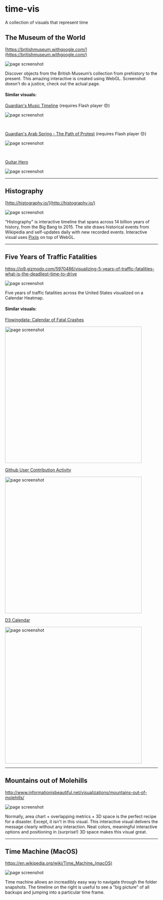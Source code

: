 # time-vis

A collection of visuals that represent time


## The Museum of the World

[https://britishmuseum.withgoogle.com/](https://britishmuseum.withgoogle.com/)

![page screenshot](images/museum_of_the_world.png "The Museum of the World")

Discover objects from the British Museum’s collection from prehistory to the present. This amazing interactive is created using WebGL. Screenshot doesn't do a justice, check out the actual page.


#### Similar visuals:

[Guardian's Music Timeline](https://www.theguardian.com/music/interactive/2011/jun/11/history-modern-music-timeline) (requires Flash player 😞)

![page screenshot](images/music_timeline.png "Music Timeline")


<br>


[Guardian's Arab Spring - The Path of Protest](https://www.theguardian.com/world/interactive/2011/mar/22/middle-east-protest-interactive-timeline) (requires Flash player 😞)

![page screenshot](images/path_of_protest.jpg "Arab Spring Timeline")


<br>


[Guitar Hero](https://www.guitarhero.com/)

![page screenshot](images/guitar_hero.jpg "Guitar Hero")



-----

## Histography

[http://histography.io/](http://histography.io/)

![page screenshot](images/histography.png "Histography")

“Histography" is interactive timeline that spans across 14 billion years of history, from the Big Bang to 2015. The site draws historical events from Wikipedia and self-updates daily with new recorded events. Interactive visual uses [Pixijs](https://github.com/pixijs/pixi.js) on top of WebGL.


-----


## Five Years of Traffic Fatalities

https://io9.gizmodo.com/5970486/visualizing-5-years-of-traffic-fatalities-what-is-the-deadliest-time-to-drive

![page screenshot](images/traffic_fatalities.png "Five Years of Traffic Fatalities")

Five years of traffic fatalities across the United States visualized on a Calendar Heatmap.


#### Similar visuals:

[Flowingdata: Calendar of Fatal Crashes](http://flowingdata.com/2012/01/11/vehicles-involved-in-fatal-crashes/)

<img src="images/flowingdata_calendar.png" alt="page screenshot" title="Calendar of Fatal Crashes" width="450">


<br>


[Github User Contribution Activity](https://github.com/mbostock)

<img src="images/github.png" alt="page screenshot" title="Github User Activity" width="450">


<br>


[D3 Calendar](https://bl.ocks.org/mbostock/4063318)

<img src="images/d3js.png" alt="page screenshot" title="D3 Calendar" width="450">


-----


## Mountains out of Molehills

http://www.informationisbeautiful.net/visualizations/mountains-out-of-molehills/

![page screenshot](images/mountains.png "Mountains out of Molehills")

Normally, area chart + overlapping metrics + 3D space is the perfect recipe for a disaster. Except, it isn't in this visual. This interactive visual delivers the message clearly without any interaction. Neat colors, meaningful interactive options and positioning in (surprise!) 3D space makes this visual great.


-----


## Time Machine (MacOS)

https://en.wikipedia.org/wiki/Time_Machine_(macOS)

![page screenshot](images/time_machine.jpg "MacOS Time Machine")

Time machine allows an increadibly easy way to navigate through the folder snapshots. The timeline on the right is useful to see a "big picture" of all backups and jumping into a particular time frame.

